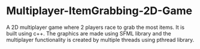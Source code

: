 # Multiplayer-ItemGrabbing-2D-Game
A 2D multiplayer game where 2 players race to grab the most items. It is built using c++. The graphics are made using SFML library and the multiplayer functionality is created by multiple threads using pthread library.
